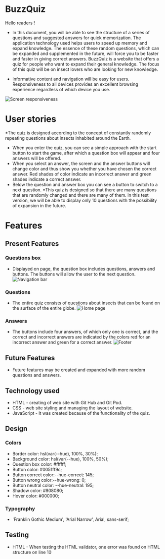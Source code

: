 # BuzzQuiz

Hello readers !

* In this document, you will be able to see the structure of a series of questions and suggested answers for quick memorization. The application technology used helps users to speed up memory and expand knowledge. The essence of these random questions, which can be expanded and supplemented in the future, will force you to be faster and faster in giving correct answers. BuzzQuiz is a website that offers a quiz for people who want to expand their general knowledge. The focus of this quiz will be on insect lovers who are looking for new knowledge.

* Informative content and navigation will be easy for users.
Responsiveness to all devices provides an excellent browsing experience regardless of which device you use.


![Screen responsiveness](./assets/------)

# User stories

*The quiz is designed according to the concept of constantly randomly repeating questions about insects inhabited around the Earth.
* When you enter the quiz, you can see a simple approach with the start button to start the game, after which a question box will appear and four answers will be offered.
* When you select an answer, the screen and the answer buttons will change color and thus show you whether you have chosen the correct answer. Red shades of color indicate an incorrect answer and green shades indicate a correct answer.
* Below the question and answer box you can see a button to switch to a next question.
*This quiz is designed so that there are many questions that are randomly changed and there are many of them. In this test version, we will be able to display only 10 questions with the possibility of expansion in the future.

# Features
## Present Features
### Questions box
* Displayed on page, the question box includes questions, answers and buttons.
The buttons will allow the user to the next question.
![Navigation bar](./assets/----------)

### Questions
* The entire quiz consists of questions about insects that can be found on the surface of the entire globe.
![Home page](./assets/-------------)

### Answers
* The buttons include four answers, of which only one is correct, and the correct and incorrect answers are indicated by the colors red for an incorrect answer and green for a correct answer.
![Footer](./assets/media/Footer.png)

## Future Features
* Future features may be created and expanded with more random questions and answers.

## Technology used
* HTML - creating of web site with Git Hub and Git Pod.
* CSS - web site styling and managing the layout of website.
* JavaScript - It was created because of the functionality of the quiz.

## Design
### Colors
* Border color: hsl(var(--hue), 100%, 30%);
* Background color: hsl(var(--hue), 100%, 50%);
* Question box color: #ffffff; 
* Button color: #0051ff9c;
* Button correct color:--hue-correct: 145;
* Button wrong color:--hue-wrong: 0;
* Button neutral color: --hue-neutral: 195;
* Shadow color: #808080;
* Hover color: #000000;

### Typography
* 'Franklin Gothic Medium', 'Arial Narrow', Arial, sans-serif;

## Testing
* HTML - When testing the HTML validator, one error was found on HTML structure on line 10 <script> was wrongly linked, I made the correction by linking the script document correctly. Testing was done through the official W3C validator.
* CSS - No errors were found when passing through the official Jigsaw validator.
* JavaScript - No errors were found when passing through the official Jshint validator.
   - The following metrics were returned:
     -There are 11 functions in this file.
     -Function with the largest signature take 2 arguments, while the median is 1.
     -Largest function has 8 statements in it, while the median is 2.
     -The most complex function has a cyclomatic complexity value of 2 while the median is 1.

### Validator Testing
* HTML [W3C validator](https://validator.w3.org/)
* CSS [(Jigsaw) validator ](https://jigsaw.w3.org/css-validator/)
* JavaScript [(Jshint) validator ](https://jshint.com/)

### Layout and Design Testing
* The content is well structured and aligned.
* Website layout and design reviewed.
* Tested quiz responsiveness by resizing the browser window or using developer tools to simulate different device sizes.

### Functionality
* Checked if all interactive elements are functional.
* All user inputs tested and ensured to produce expected outputs.

### Bugs: 
* The error was found on HTML structure on line 10 <script> was wrongly linked.
#### Fixed: 
* I solved the error correction by linking the script document correctly.
#### Unfixed: 
* None

## Deployment
* Live link: 
[BuzzQuiz](https://github.com/ROCK3879/BuzzQuiz.git/)

## Fork a GitHub Repository
* To fork a repo, log in to your account and then go to the repository. In the top-right corner of the window, there is a "Fork" button with a number to the right of it, which represents the number of times the repository has been forked. Go ahead and click that button.
* A message will briefly appear letting you know that the forking process has started. It only takes a few seconds to fork the repo.
* You're now safe to make any changes to the code in your forked repository that you like. To do so, just clone the forked repository to your local machine and get busy!

## Credits  
### Content
* The Favicon was taken from [Favicon.io](https://favicon.io/)

### Media
* Photos used from this open source website
Enjoy!

